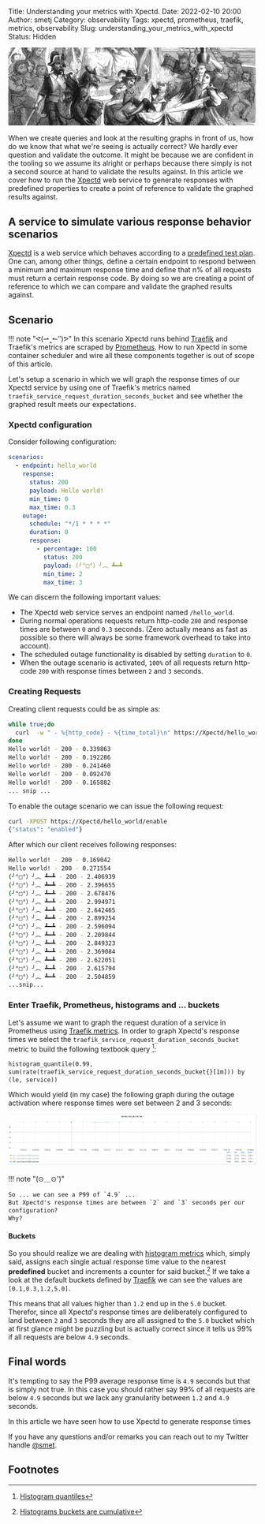 Title: Understanding your metrics with Xpectd.
Date: 2022-02-10 20:00
Author: smetj
Category: observability
Tags: xpectd, prometheus, traefik, metrics, observability
Slug: understanding_your_metrics_with_xpectd
Status: Hidden

![](images/understanding-metrics-with-Xpectd.png)

When we create queries and look at the resulting graphs in front of us, how do
we know that what we're seeing is actually correct? We hardly ever question
and validate the outcome.  It might be because we are confident in the tooling
so we assume its alright or perhaps because there simply is not a second
source at hand to validate the results against. In this article we cover how
to run the [Xpectd](https://github.com/smetj/xpectd) web service to generate
responses with predefined properties to create a point of reference to
validate the graphed results against.

## A service to simulate various response behavior scenarios

[Xpectd](https://github.com/smetj/xpectd) is a web service which behaves
according to a [predefined test
plan](https://github.com/smetj/Xpectd/blob/main/test_plan.yml).  One can,
among other things, define a certain endpoint to respond between a minimum and
maximum response time and define that n% of all requests must return a certain
response code. By doing so we are creating a point of reference to which we
can compare and validate the graphed results against.

## Scenario

!!! note "ᕙ(⇀‸↼‶)ᕗ"
    In this scenario Xpectd runs behind [Traefik](https://traefik.io/) and
    Traefik's metrics are scraped by [Prometheus](https://prometheus.io/). How
    to run Xpectd in some container scheduler and wire all these components
    together is out of scope of this article.

Let's setup a scenario in which we will graph the response times of our Xpectd
service by using one of Traefik's metrics named
`traefik_service_request_duration_seconds_bucket` and see whether the graphed
result meets our expectations.

### Xpectd configuration

Consider following configuration:

```yaml
scenarios:
  - endpoint: hello_world
    response:
      status: 200
      payload: Hello world!
      min_time: 0
      max_time: 0.3
    outage:
      schedule: "*/1 * * * *"
      duration: 0
      response:
        - percentage: 100
          status: 200
          payload: (╯°□°）╯︵ ┻━┻
          min_time: 2
          max_time: 3
```

We can discern the following important values:

- The Xpectd web service serves an endpoint named `/hello_world`.
- During normal operations requests return http-code `200` and response times
  are between `0` and `0.3` seconds. (Zero actually means as fast as possible
  so there will always be some framework overhead to take into account).
- The scheduled outage functionality is disabled by setting `duration` to `0`.
- When the outage scenario is activated, `100%` of all requests return
  http-code `200` with response times between `2` and `3` seconds.

### Creating Requests

Creating client requests could be as simple as:

```bash
while true;do
  curl  -w " - %{http_code} - %{time_total}\n" https://Xpectd/hello_world 2>/dev/null
done
Hello world! - 200 - 0.339863
Hello world! - 200 - 0.192286
Hello world! - 200 - 0.241460
Hello world! - 200 - 0.092470
Hello world! - 200 - 0.165882
... snip ...
```

To enable the outage scenario we can issue the following request:

```bash
curl -XPOST https://Xpectd/hello_world/enable
{"status": "enabled"}
```

After which our client receives following responses:

```bash
Hello world! - 200 - 0.169042
Hello world! - 200 - 0.271554
(╯°□°）╯︵ ┻━┻ - 200 - 2.406939
(╯°□°）╯︵ ┻━┻ - 200 - 2.396655
(╯°□°）╯︵ ┻━┻ - 200 - 2.678476
(╯°□°）╯︵ ┻━┻ - 200 - 2.994971
(╯°□°）╯︵ ┻━┻ - 200 - 2.642465
(╯°□°）╯︵ ┻━┻ - 200 - 2.899254
(╯°□°）╯︵ ┻━┻ - 200 - 2.596094
(╯°□°）╯︵ ┻━┻ - 200 - 2.209844
(╯°□°）╯︵ ┻━┻ - 200 - 2.849323
(╯°□°）╯︵ ┻━┻ - 200 - 2.369084
(╯°□°）╯︵ ┻━┻ - 200 - 2.622051
(╯°□°）╯︵ ┻━┻ - 200 - 2.615794
(╯°□°）╯︵ ┻━┻ - 200 - 2.504859
...snip...
```


### Enter Traefik, Prometheus, histograms and ... buckets

Let's assume we want to graph the request duration of a service in Prometheus
using [Traefik
metrics](https://doc.traefik.io/traefik/v1.7/configuration/metrics/). In order
to graph Xpectd's response times we select the
`traefik_service_request_duration_seconds_bucket` metric to build the
following textbook query [^1]:

```text
histogram_quantile(0.99, sum(rate(traefik_service_request_duration_seconds_bucket{}[1m])) by (le, service))
```

Which would yield (in my case) the following graph during the outage
activation where response times were set between 2 and 3 seconds:

[![](images/understanding-metrics-with-Xpectd-1.png)](images/understanding-metrics-with-Xpectd-1.png)


!!! note "(⊙＿⊙')"

    So ... we can see a P99 of `4.9` ...
    But Xpectd's response times are between `2` and `3` seconds per our configuration?
    Why?

#### Buckets

So you should realize we are dealing with [histogram
metrics](https://prometheus.io/docs/practices/histograms/#histograms-and-summaries)
which, simply said, assigns each single actual response time value to the
nearest **predefined** bucket and increments a counter for said bucket.[^2] If we
take a look at the default buckets defined by
[Traefik](https://doc.traefik.io/traefik/v1.7/configuration/metrics/) we can
see the values are `[0.1,0.3,1.2,5.0]`.

This means that all values higher than `1.2` end up in the `5.0` bucket.
Therefor, since all Xpectd's response times are deliberately configured to land
between `2` and `3` seconds they are all assigned to the `5.0` bucket which at
first glance might be puzzling but is actually correct since it tells us 99%
if all requests are below `4.9` seconds.

## Final words

It's tempting to say the P99 average response time is `4.9` seconds but that
is simply not true. In this case you should rather say 99% of all requests are
below `4.9` seconds but we lack any granularity between `1.2` and `4.9` seconds.

In this article we have seen how to use Xpectd to generate response times

If you have any questions and/or remarks you can reach out to my Twitter
handle [@smet](https://twitter.com/smetj).


## Footnotes

[^1]: [Histogram quantiles](https://prometheus.io/docs/practices/histograms/#quantiles)
[^2]: [Histograms buckets are cumulative](https://www.robustperception.io/why-are-prometheus-histograms-cumulative/)

